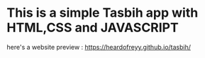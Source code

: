# This is a simple Tasbih app with HTML,CSS and JAVASCRIPT
here's a website preview : https://heardofreyy.github.io/tasbih/
